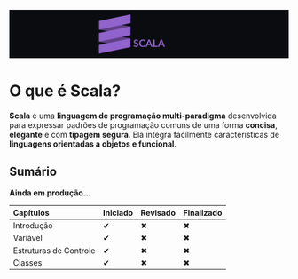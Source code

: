 
<p align="center">
    <img width="2000" src="./img/banner-scala.png" alt="Logo Scala">
</p>

# O que é Scala?

**Scala** é uma **linguagem de programação multi-paradigma** desenvolvida para expressar padrões de programação comuns de uma forma **concisa**, **elegante** e com **tipagem segura**. Ela íntegra facilmente características de **linguagens orientadas a objetos e funcional**.

## Sumário

**Ainda em produção...**

 Capítulos | Iniciado | Revisado | Finalizado |
:----------|:---------|:---------|:-----------|
| Introdução | ✔ | ✖ |  ✖ |
| Variável | ✔ | ✖ |  ✖ |
| Estruturas de Controle | ✔ | ✖ |  ✖ |
| Classes | ✔ | ✖ |  ✖ |
